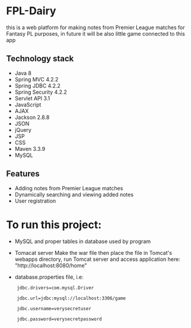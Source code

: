 # FPL-Dairy

this is a web platform for making notes from Premier League matches for Fantasy PL
purposes, in future it will be also little game connected to this app

## Technology stack

* Java 8
* Spring MVC 4.2.2
* Spring JDBC 4.2.2
* Spring Security 4.2.2
* Servlet API 3.1
* JavaScript
* AJAX
* Jackson 2.8.8
* JSON
* jQuery
* JSP
* CSS
* Maven 3.3.9
* MySQL

## Features

* Adding notes from Premier League matches
* Dynamically searching and viewing added notes
* User registration

# To run this project:
 
* MySQL and proper tables in database used by program
* Tomacat server
Make the war file then place the file in Tomcat's webapps directory, 
run Tomcat server and access application here: "http://localhost:8080/home"
 
* database.properties file, i.e:

```
    jdbc.drivers=com.mysql.Driver
    
    jdbc.url=jdbc:mysql://localhost:3306/game
    
    jdbc.username=verysecretuser
    
    jdbc.password=verysecretpassword
```